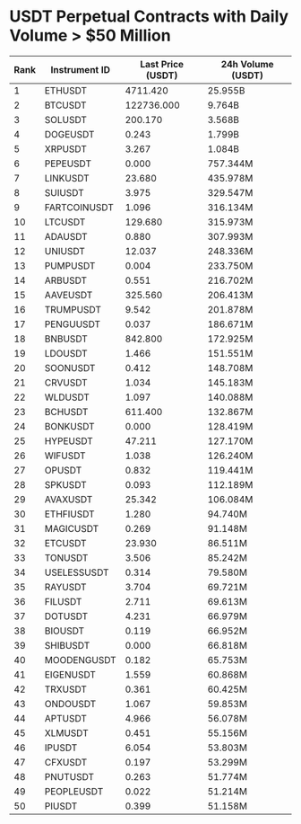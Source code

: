 # USDT Perpetual Contracts with Daily Volume > $50 Million

| Rank | Instrument ID | Last Price (USDT) | 24h Volume (USDT) |
|------|---------------|-------------------|-------------------|
| 1 | ETHUSDT | 4711.420 | 25.955B |
| 2 | BTCUSDT | 122736.000 | 9.764B |
| 3 | SOLUSDT | 200.170 | 3.568B |
| 4 | DOGEUSDT | 0.243 | 1.799B |
| 5 | XRPUSDT | 3.267 | 1.084B |
| 6 | PEPEUSDT | 0.000 | 757.344M |
| 7 | LINKUSDT | 23.680 | 435.978M |
| 8 | SUIUSDT | 3.975 | 329.547M |
| 9 | FARTCOINUSDT | 1.096 | 316.134M |
| 10 | LTCUSDT | 129.680 | 315.973M |
| 11 | ADAUSDT | 0.880 | 307.993M |
| 12 | UNIUSDT | 12.037 | 248.336M |
| 13 | PUMPUSDT | 0.004 | 233.750M |
| 14 | ARBUSDT | 0.551 | 216.702M |
| 15 | AAVEUSDT | 325.560 | 206.413M |
| 16 | TRUMPUSDT | 9.542 | 201.878M |
| 17 | PENGUUSDT | 0.037 | 186.671M |
| 18 | BNBUSDT | 842.800 | 172.925M |
| 19 | LDOUSDT | 1.466 | 151.551M |
| 20 | SOONUSDT | 0.412 | 148.708M |
| 21 | CRVUSDT | 1.034 | 145.183M |
| 22 | WLDUSDT | 1.097 | 140.088M |
| 23 | BCHUSDT | 611.400 | 132.867M |
| 24 | BONKUSDT | 0.000 | 128.419M |
| 25 | HYPEUSDT | 47.211 | 127.170M |
| 26 | WIFUSDT | 1.038 | 126.240M |
| 27 | OPUSDT | 0.832 | 119.441M |
| 28 | SPKUSDT | 0.093 | 112.189M |
| 29 | AVAXUSDT | 25.342 | 106.084M |
| 30 | ETHFIUSDT | 1.280 | 94.740M |
| 31 | MAGICUSDT | 0.269 | 91.148M |
| 32 | ETCUSDT | 23.930 | 86.511M |
| 33 | TONUSDT | 3.506 | 85.242M |
| 34 | USELESSUSDT | 0.314 | 79.580M |
| 35 | RAYUSDT | 3.704 | 69.721M |
| 36 | FILUSDT | 2.711 | 69.613M |
| 37 | DOTUSDT | 4.231 | 66.979M |
| 38 | BIOUSDT | 0.119 | 66.952M |
| 39 | SHIBUSDT | 0.000 | 66.818M |
| 40 | MOODENGUSDT | 0.182 | 65.753M |
| 41 | EIGENUSDT | 1.559 | 60.868M |
| 42 | TRXUSDT | 0.361 | 60.425M |
| 43 | ONDOUSDT | 1.067 | 59.853M |
| 44 | APTUSDT | 4.966 | 56.078M |
| 45 | XLMUSDT | 0.451 | 55.156M |
| 46 | IPUSDT | 6.054 | 53.803M |
| 47 | CFXUSDT | 0.197 | 53.299M |
| 48 | PNUTUSDT | 0.263 | 51.774M |
| 49 | PEOPLEUSDT | 0.022 | 51.214M |
| 50 | PIUSDT | 0.399 | 51.158M |
